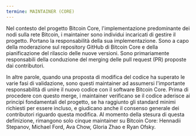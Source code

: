 ```yaml
---
termine: MAINTAINER (CORE)
---
```


Nel contesto del progetto Bitcoin Core, l'implementazione predominante dei nodi sulla rete Bitcoin, i maintainer sono individui incaricati di gestire il progetto. Portano la responsabilità della sua implementazione. Sono a capo della moderazione sul repository GitHub di Bitcoin Core e della pianificazione del rilascio delle nuove versioni. Sono primariamente responsabili della conduzione del merging delle pull request (PR) proposte dai contributori.

In altre parole, quando una proposta di modifica del codice ha superato le varie fasi di validazione, sono questi maintainer ad assumersi l'importante responsabilità di unire il nuovo codice con il software Bitcoin Core. Prima di procedere con questo merge, i maintainer verificano se il codice aderisce ai principi fondamentali del progetto, se ha raggiunto gli standard minimi richiesti per essere incluso, e giudicano anche il consenso generale dei contributori riguardo questa modifica. Al momento della stesura di questa definizione, rimangono solo cinque maintainer su Bitcoin Core: Hennadii Stepanov, Michael Ford, Ava Chow, Gloria Zhao e Ryan Ofsky.